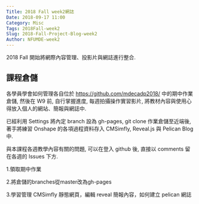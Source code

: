```yaml
---
Title: 2018 Fall week2網誌
Date: 2018-09-17 11:00
Category: Misc
Tags: 2018Fall-week2
Slug: 2018-Fall-Project-Blog-week2
Author: NFUMDE-week2
---
```


2018 Fall 開始將網際內容管理、投影片與網誌進行整合.

<!-- PELICAN_END_SUMMARY -->

課程倉儲
----

各學員學會如何管理各自位於 https://github.com/mdecadp2018/ 中的期中作業倉儲, 然後在 W9 前, 自行掌握進度, 每週拍攝操作實習影片, 將教材內容與使用心得放入個人的網站、簡報與網誌中.

已經利用 Settings 將內定 branch 設為 gh-pages, git clone 作業倉儲至近端後, 著手將練習 Onshape 的各項過程資料存入 CMSimfly, Reveal.js 與 Pelican Blog 中.

與本課程各週教學內容有關的問題, 可以在登入 github 後, 直接以 comments 留在各週的 Issues 下方.

1.領取期中作業

2.將倉儲的branches從master改為gh-pages

3.學習管理 CMSimfly 靜態網頁，編輯 reveal 簡報內容，如何建立 pelican 網誌